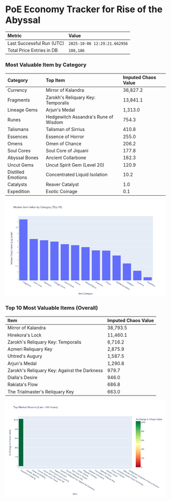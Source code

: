 # PoE Economy Tracker for Rise of the Abyssal

<!-- START_MAINTENANCE -->
| Metric | Value |
|:---|:---|
| Last Successful Run (UTC) | `2025-10-06 12:29:21.662956` |
| Total Price Entries in DB | `108,186` |

<!-- END_MAINTENANCE -->

<!-- START_DATAFRAME_DEBUG -->
<!-- END_DATAFRAME_DEBUG -->

<!-- START_CATEGORY_ANALYSIS -->
### Most Valuable Item by Category
| Category | Top Item | Imputed Chaos Value |
| :--- | :--- | :--- |
| Currency | Mirror of Kalandra | 36,827.2 |
| Fragments | Zarokh's Reliquary Key: Temporalis | 13,841.1 |
| Lineage Gems | Arjun's Medal | 1,313.0 |
| Runes | Hedgewitch Assandra's Rune of Wisdom | 754.3 |
| Talismans | Talisman of Sirrius | 410.8 |
| Essences | Essence of Horror | 255.0 |
| Omens | Omen of Chance | 206.2 |
| Soul Cores | Soul Core of Jiquani | 177.8 |
| Abyssal Bones | Ancient Collarbone | 162.3 |
| Uncut Gems | Uncut Spirit Gem (Level 20) | 120.9 |
| Distilled Emotions | Concentrated Liquid Isolation | 10.2 |
| Catalysts | Reaver Catalyst | 1.0 |
| Expedition | Exotic Coinage | 0.1 |


![Category Analysis Chart](charts/category_analysis.png)
<!-- END_ANALYSIS -->

<!-- START_ANALYSIS -->
### Top 10 Most Valuable Items (Overall)
| Item | Imputed Chaos Value |
| :--- | :--- |
| Mirror of Kalandra | 38,793.5 |
| Hinekora's Lock | 11,460.1 |
| Zarokh's Reliquary Key: Temporalis | 6,716.2 |
| Azmeri Reliquary Key | 2,875.9 |
| Uhtred's Augury | 1,587.5 |
| Arjun's Medal | 1,290.8 |
| Zarokh's Reliquary Key: Against the Darkness | 979.7 |
| Dialla's Desire | 946.0 |
| Rakiata's Flow | 686.8 |
| The Trialmaster's Reliquary Key | 663.0 |


![Market Movers Chart](charts/market_movers.png)
<!-- END_ANALYSIS -->
